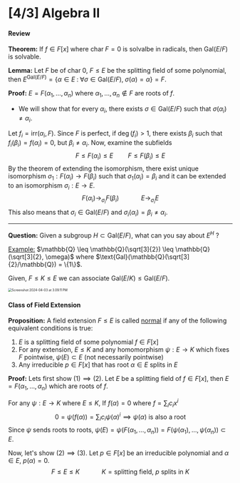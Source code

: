 # [4/3] Algebra II

#### Review

**Theorem:** If $f \in F[x]$ where $\text{char} \;F = 0$ is solvalbe in radicals, then $\text{Gal}(E/F)$ is solvable. 

**Lemma:** Let $F$ be of $\text{char} \;0$, $F \leq E$ be the splitting field of some polynomial, then $E^{\text{Gal}(E/F)  } = \left\{ \alpha \in E \;:\; \forall \sigma \in \text{Gal}(E/F), \;\sigma(\alpha) = \alpha\right\} = F$. 

**Proof:** $E = F(\alpha_1, \dots, \alpha_n)$ where $\alpha_1, \dots, \alpha_n \notin F$ are roots of $f$. 

- We will show that for every $\alpha_i$, there exists $\sigma \in \text{Gal}(E/F)$ such that $\sigma(\alpha_i) \neq \alpha_i$. 

Let $f_i = \text{irr}(\alpha_i, F)$. Since $F$ is perfect, if $\deg (f_i) > 1$, there exists $\beta_i$ such that $f_i(\beta_i) = f(\alpha_i) = 0$, but $\beta_i \neq \alpha_i$. Now, examine the subfields
$$
F \leq F(\alpha_i) \leq E \quad \quad F \leq F(\beta_i) \leq E
$$
By the theorem of extending the isomorphism, there exist unique isomorphism $\sigma_1: F(\alpha_i) \to F(\beta_i)$ such that $\sigma_1(\alpha_i) = \beta_i$ and it can be extended to an isomorphism $\sigma_i: E \to E$. 
$$
F(\alpha_i) \to_{\sigma_i} F(\beta_i) \quad \quad \quad E \to_{\sigma_i} E
$$
This also means that $\sigma_i \in \text{Gal}(E/F)$ and $\sigma_i(\alpha_i) = \beta_i \neq \alpha_i$. 

---

**Question:** Given a subgroup $H \subset \text{Gal}(E/F)$, what can you say about $E^H$ ? 

<u>Example:</u> $\mathbb{Q} \leq \mathbb{Q}(\sqrt[3]{2}) \leq \mathbb{Q}(\sqrt[3]{2}, \omega)$ where $\text{Gal}(\mathbb{Q}(\sqrt[3]{2}/\mathbb{Q}) = \{1\}$. 

Given, $F \leq K \leq E$ we can associate $\text{Gal}(E/K) \leq \text{Gal}(E/F)$.

<img src="/Users/connorli/Library/Application Support/typora-user-images/Screenshot 2024-04-03 at 3.09.11 PM.png" alt="Screenshot 2024-04-03 at 3.09.11 PM" style="zoom:50%;" />

#### Class of Field Extension

**Proposition:** A field extension $F \leq E$ is called <u>normal</u> if any of the following equivalent conditions is true:

1. $E$ is a splitting field of some polynomial $f \in F[x]$ 
2. For any extension, $E \leq K$ and any homomorphism $\psi: E \to K$ which fixes $F$ pointwise, $\psi(E) \subset E$ (not necessarily pointwise)
3. Any irreducible $p \in F[x]$ that has root $\alpha \in E$ splits in $E$ 

**Proof:** Lets first show $(1) \implies (2)$. Let $E$ be a splitting field of $f \in F[x]$, then $E = F(\alpha_1, \dots, \alpha_n)$ which are roots of $f$. 

For any $\psi: E \to K$ where $E \leq K$, If $f(\alpha) = 0$ where $f = \sum_{i} c_i x^i$ 
$$
0 = \psi(f(\alpha)) = \sum_{i} c_i \psi(\alpha)^i  \implies \psi(\alpha) 
\text{ is also a root}
$$
Since $\psi$ sends roots to roots, $\psi(E) = \psi(F(\alpha_1, \dots, \alpha_n)) = F(\psi(\alpha_1), \dots, \psi(\alpha_n)) \subset E$. 

Now, let's show $(2) \implies (3)$. Let $p \in F[x]$ be an irreducible polynomial and $\alpha \in E$, $p(\alpha) = 0$. 
$$
F \leq E \leq K \quad \quad \quad K = \text{splitting field, }p \text{ splits in }K
$$
